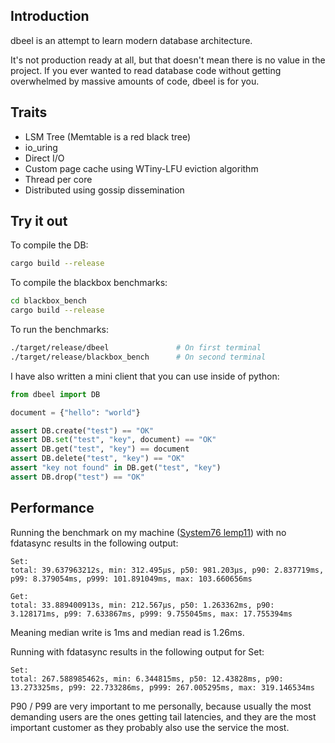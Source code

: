 ## Introduction
dbeel is an attempt to learn modern database architecture.

It's not production ready at all, but that doesn't mean there is no value in the project.
If you ever wanted to read database code without getting overwhelmed by massive amounts of code, dbeel is for you.

## Traits
* LSM Tree (Memtable is a red black tree)
* io_uring
* Direct I/O
* Custom page cache using WTiny-LFU eviction algorithm
* Thread per core
* Distributed using gossip dissemination

## Try it out

To compile the DB:
``` sh
cargo build --release
```

To compile the blackbox benchmarks:
``` sh
cd blackbox_bench
cargo build --release
```

To run the benchmarks:

``` sh
./target/release/dbeel               # On first terminal
./target/release/blackbox_bench      # On second terminal
```

I have also written a mini client that you can use inside of python:

``` python
from dbeel import DB

document = {"hello": "world"}

assert DB.create("test") == "OK"
assert DB.set("test", "key", document) == "OK"
assert DB.get("test", "key") == document
assert DB.delete("test", "key") == "OK"
assert "key not found" in DB.get("test", "key")
assert DB.drop("test") == "OK"
```

## Performance
Running the benchmark on my machine ([System76 lemp11](https://tech-docs.system76.com/models/lemp11/README.html)) with no fdatasync results in the following output:

```
Set:
total: 39.637963212s, min: 312.495µs, p50: 981.203µs, p90: 2.837719ms, p99: 8.379054ms, p999: 101.891049ms, max: 103.660656ms

Get:
total: 33.889400913s, min: 212.567µs, p50: 1.263362ms, p90: 3.128171ms, p99: 7.633867ms, p999: 9.755045ms, max: 17.755394ms
```

Meaning median write is 1ms and median read is 1.26ms.

Running with fdatasync results in the following output for Set:

```
Set:
total: 267.588985462s, min: 6.344815ms, p50: 12.43828ms, p90: 13.273325ms, p99: 22.733286ms, p999: 267.005295ms, max: 319.146534ms
```

P90 / P99 are very important to me personally, because usually the most demanding users are the ones getting tail latencies, and they are the most important customer as they probably also use the service the most.
